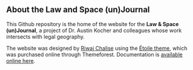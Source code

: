 
## About the Law and Space (un)Journal

This Github repository is the home of the website for the **Law & Space (un)Journal**, a project of Dr. Austin Kocher and colleagues whose work intersects with legal geography.

The website was designed by [Riwaj Chalise](https://github.com/Riwajchalise) using the [Étoile theme](https://themeforest.net/item/toile-responsive-jekyll-theme-for-bloggers-and-writers/23079570), which was purchased online through Themeforest. Documentation is [available online here](https://docs.unbound.studio/etoile-writer-blogger-jekyll-theme/).
